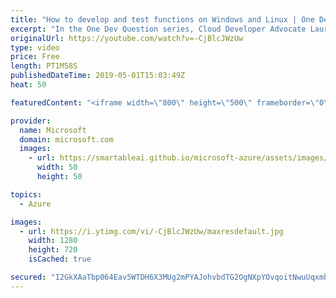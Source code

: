 ```yaml
---
title: "How to develop and test functions on Windows and Linux | One Dev Question: Laurent Bugnion"
excerpt: "In the One Dev Question series, Cloud Developer Advocate Laurent Bugnion explains various development features of Azure. In this video, Laurent explains how to develop and test functions on Windows and Linux.   Get more information at: http://gslb.ch/209c-onedevquestion  Create your free Azure account"
originalUrl: https://youtube.com/watch?v=-CjBlcJWzUw
type: video
price: Free
length: PT1M58S
publishedDateTime: 2019-05-01T15:03:49Z
heat: 50

featuredContent: "<iframe width=\"800\" height=\"500\" frameborder=\"0\" src=\"https://www.youtube.com/embed/-CjBlcJWzUw\" allow=\"accelerometer; autoplay; encrypted-media; gyroscope; picture-in-picture\" allowfullscreen></iframe>"

provider:
  name: Microsoft
  domain: microsoft.com
  images:
    - url: https://smartableai.github.io/microsoft-azure/assets/images/organizations/microsoft.com-50x50.jpg
      width: 50
      height: 50

topics:
  - Azure

images:
  - url: https://i.ytimg.com/vi/-CjBlcJWzUw/maxresdefault.jpg
    width: 1280
    height: 720
    isCached: true

secured: "I2GkXAaTbp064Eav5WTDH6X3MUg2mPYAJohvbdTG2OgNXpYOvqoitNwuUqxmbtntwBgCXYP4TDxzeXg2jxNN8O7Ax/k40Htadkneg5fq6GMmKjHHx9kQvbehlqyJtSkSMdCytX1aVOQa42A+HS7b19zXxEDAMrPGaN+yWY61s3qbGDAT+f6NF9Eg0j5BNEX8uJ1QERAJwoCbrI0Ir7U7eF/BE9wkk0X4PmDbXyhfy46UF+psGgBthn5Pd8yBHqTkN3trgRX01DDC4tImB/MdxlYrDA6sTkvLVrh9TrOTaz/fmAy9y/OP01MsmtiWCnxyPNz00Lf7/PApKV5H0mFyQgIhO/TA1xbbQe0tnMvx1gcRCS6leY2ernaBrsPbb6ZD5yLpHybCXil9gxu1UWIRUoSuJWjxS/uNEavh0PKg+Dc=;lgtey6UtmLnvI882QFrtJg=="
---
```


